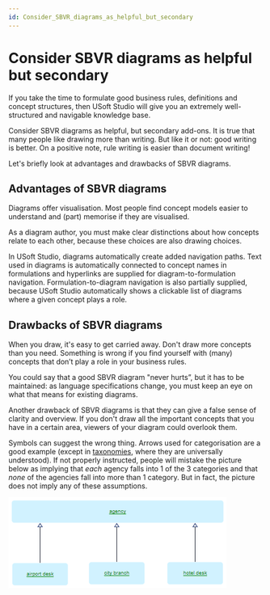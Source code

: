 ```yaml
---
id: Consider_SBVR_diagrams_as_helpful_but_secondary
---
```


# Consider SBVR diagrams as helpful but secondary

If you take the time to formulate good business rules, definitions and concept structures, then USoft Studio will give you an extremely well-structured and navigable knowledge base.

Consider SBVR diagrams as helpful, but secondary add-ons. It is true that many people like drawing more than writing. But like it or not: good writing is better. On a positive note, rule writing is easier than document writing!

Let's briefly look at advantages and drawbacks of SBVR diagrams.

## Advantages of SBVR diagrams

Diagrams offer visualisation. Most people find concept models easier to understand and (part) memorise if they are visualised.

As a diagram author, you must make clear distinctions about how concepts relate to each other, because these choices are also drawing choices.

In USoft Studio, diagrams automatically create added navigation paths. Text used in diagrams is automatically connected to concept names in formulations and hyperlinks are supplied for diagram-to-formulation navigation. Formulation-to-diagram navigation is also partially supplied, because USoft Studio automatically shows a clickable list of diagrams where a given concept plays a role.

## Drawbacks of SBVR diagrams

When you draw, it's easy to get carried away. Don't draw more concepts than you need. Something is wrong if you find yourself with (many) concepts that don’t play a role in your business rules.

You could say that a good SBVR diagram "never hurts”, but it has to be maintained: as language specifications change, you must keep an eye on what that means for existing diagrams.

Another drawback of SBVR diagrams is that they can give a false sense of clarity and overview. If you don't draw all the important concepts that you have in a certain area, viewers of your diagram could overlook them.

Symbols can suggest the wrong thing. Arrows used for categorisation are a good example (except in [taxonomies](/docs/Business%20rules/Vocabulary%20concepts/Categories.md), where they are universally understood). If not properly instructed, people will mistake the picture below as implying that *each* agency falls into 1 of the 3 categories and that *none* of the agencies fall into more than 1 category. But in fact, the picture does not imply any of these assumptions.

![](./assets/94ac9a36-66da-4770-b7ad-b3bc7754955c.png)

 
